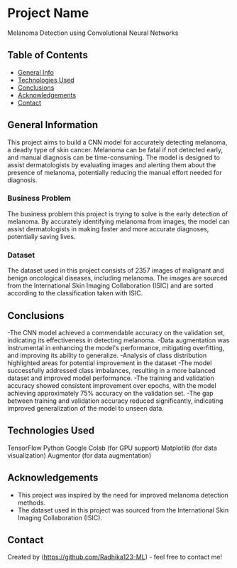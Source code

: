 # Project Name
Melanoma Detection using Convolutional Neural Networks

## Table of Contents
* [General Info](#general-information)
* [Technologies Used](#technologies-used)
* [Conclusions](#conclusions)
* [Acknowledgements](#acknowledgements)
* [Contact](#contact)

## General Information
This project aims to build a CNN model for accurately detecting melanoma, a deadly type of skin cancer. Melanoma can be fatal if not detected early, and manual diagnosis can be time-consuming. The model is designed to assist dermatologists by evaluating images and alerting them about the presence of melanoma, potentially reducing the manual effort needed for diagnosis.

### Business Problem
The business problem this project is trying to solve is the early detection of melanoma. By accurately identifying melanoma from images, the model can assist dermatologists in making faster and more accurate diagnoses, potentially saving lives.

### Dataset
The dataset used in this project consists of 2357 images of malignant and benign oncological diseases, including melanoma. The images are sourced from the International Skin Imaging Collaboration (ISIC) and are sorted according to the classification taken with ISIC.

## Conclusions
-The CNN model achieved a commendable accuracy on the validation set, indicating its effectiveness in detecting melanoma.
-Data augmentation was instrumental in enhancing the model's performance, mitigating overfitting, and improving its ability to generalize.
-Analysis of class distribution highlighted areas for potential improvement in the dataset
-The model successfully addressed class imbalances, resulting in a more balanced dataset and improved model performance.
-The training and validation accuracy showed consistent improvement over epochs, with the model achieving approximately 75% accuracy on the validation set.
-The gap between training and validation accuracy reduced significantly, indicating improved generalization of the model to unseen data.

## Technologies Used
TensorFlow
Python
Google Colab (for GPU support)
Matplotlib (for data visualization)
Augmentor (for data augmentation)

## Acknowledgements
- This project was inspired by the need for improved melanoma detection methods.
- The dataset used in this project was sourced from the International Skin Imaging Collaboration (ISIC).

## Contact
Created by (https://github.com/Radhika123-ML) - feel free to contact me!
